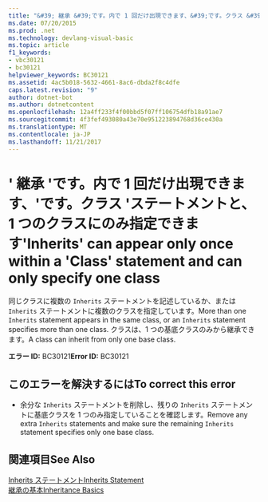 ```yaml
---
title: "&#39; 継承 &#39;です。内で 1 回だけ出現できます、&#39;です。クラス &#39;ステートメントと、1 つのクラスにのみ指定できます"
ms.date: 07/20/2015
ms.prod: .net
ms.technology: devlang-visual-basic
ms.topic: article
f1_keywords:
- vbc30121
- bc30121
helpviewer_keywords: BC30121
ms.assetid: 4ac5b018-5632-4661-8ac6-dbda2f8c4dfe
caps.latest.revision: "9"
author: dotnet-bot
ms.author: dotnetcontent
ms.openlocfilehash: 12a4ff233f4f00bbd5f07ff106754dfb18a91ae7
ms.sourcegitcommit: 4f3fef493080a43e70e951223894768d36ce430a
ms.translationtype: MT
ms.contentlocale: ja-JP
ms.lasthandoff: 11/21/2017
---
```

# <a name="39inherits39-can-appear-only-once-within-a-39class39-statement-and-can-only-specify-one-class"></a><span data-ttu-id="930e2-102">&#39; 継承 &#39;です。内で 1 回だけ出現できます、&#39;です。クラス &#39;ステートメントと、1 つのクラスにのみ指定できます</span><span class="sxs-lookup"><span data-stu-id="930e2-102">&#39;Inherits&#39; can appear only once within a &#39;Class&#39; statement and can only specify one class</span></span>
<span data-ttu-id="930e2-103">同じクラスに複数の `Inherits` ステートメントを記述しているか、または `Inherits` ステートメントに複数のクラスを指定しています。</span><span class="sxs-lookup"><span data-stu-id="930e2-103">More than one `Inherits` statement appears in the same class, or an `Inherits` statement specifies more than one class.</span></span> <span data-ttu-id="930e2-104">クラスは、1 つの基底クラスのみから継承できます。</span><span class="sxs-lookup"><span data-stu-id="930e2-104">A class can inherit from only one base class.</span></span>  
  
 <span data-ttu-id="930e2-105">**エラー ID:** BC30121</span><span class="sxs-lookup"><span data-stu-id="930e2-105">**Error ID:** BC30121</span></span>  
  
## <a name="to-correct-this-error"></a><span data-ttu-id="930e2-106">このエラーを解決するには</span><span class="sxs-lookup"><span data-stu-id="930e2-106">To correct this error</span></span>  
  
-   <span data-ttu-id="930e2-107">余分な `Inherits` ステートメントを削除し、残りの `Inherits` ステートメントに基底クラスを 1 つのみ指定していることを確認します。</span><span class="sxs-lookup"><span data-stu-id="930e2-107">Remove any extra `Inherits` statements and make sure the remaining `Inherits` statement specifies only one base class.</span></span>  
  
## <a name="see-also"></a><span data-ttu-id="930e2-108">関連項目</span><span class="sxs-lookup"><span data-stu-id="930e2-108">See Also</span></span>  
 [<span data-ttu-id="930e2-109">Inherits ステートメント</span><span class="sxs-lookup"><span data-stu-id="930e2-109">Inherits Statement</span></span>](../../visual-basic/language-reference/statements/inherits-statement.md)  
 [<span data-ttu-id="930e2-110">継承の基本</span><span class="sxs-lookup"><span data-stu-id="930e2-110">Inheritance Basics</span></span>](../../visual-basic/programming-guide/language-features/objects-and-classes/inheritance-basics.md)
